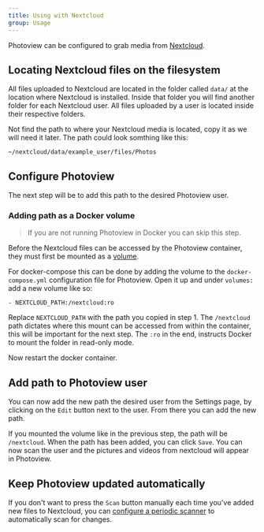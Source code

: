 ```yaml
---
title: Using with Nextcloud
group: Usage
---
```


Photoview can be configured to grab media from [Nextcloud](https://nextcloud.com/).

## Locating Nextcloud files on the filesystem

All files uploaded to Nextcloud are located in the folder called `data/` at the location where Nextcloud is installed.
Inside that folder you will find another folder for each Nextcloud user.
All files uploaded by a user is located inside their respective folders.

Not find the path to where your Nextcloud media is located, copy it as we will need it later.
The path could look somthing like this:

    ~/nextcloud/data/example_user/files/Photos

## Configure Photoview

The next step will be to add this path to the desired Photoview user.

### Adding path as a Docker volume

> If you are not running Photoview in Docker you can skip this step.

Before the Nextcloud files can be accessed by the Photoview container,
they must first be mounted as a [volume](https://docs.docker.com/storage/volumes/).

For docker-compose this can be done by adding the volume to the `docker-compose.yml` configuration file for Photoview.
Open it up and under `volumes:` add a new volume like so:

    - NEXTCLOUD_PATH:/nextcloud:ro

Replace `NEXTCLOUD_PATH` with the path you copied in step 1.
The `/nextcloud` path dictates where this mount can be accessed from within the container, this will be important for the next step.
The `:ro` in the end, instructs Docker to mount the folder in read-only mode.

Now restart the docker container.

## Add path to Photoview user

You can now add the new path the desired user from the Settings page,
by clicking on the `Edit` button next to the user.
From there you can add the new path.

If you mounted the volume like in the previous step, the path will be `/nextcloud`.
When the path has been added, you can click `Save`.
You can now scan the user and the pictures and videos from nextcloud will appear in Photoview.

## Keep Photoview updated automatically

If you don't want to press the `Scan` button manually each time you've added new files to Nextcloud, you can [configure a periodic scanner](/docs/usage-settings/#periodic-scanner) to automatically scan for changes.
